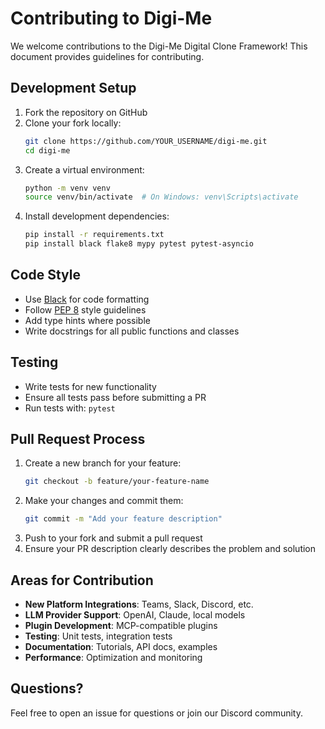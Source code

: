 # Contributing to Digi-Me

We welcome contributions to the Digi-Me Digital Clone Framework! This document provides guidelines for contributing.

## Development Setup

1. Fork the repository on GitHub
2. Clone your fork locally:
   ```bash
   git clone https://github.com/YOUR_USERNAME/digi-me.git
   cd digi-me
   ```
3. Create a virtual environment:
   ```bash
   python -m venv venv
   source venv/bin/activate  # On Windows: venv\Scripts\activate
   ```
4. Install development dependencies:
   ```bash
   pip install -r requirements.txt
   pip install black flake8 mypy pytest pytest-asyncio
   ```

## Code Style

- Use [Black](https://black.readthedocs.io/) for code formatting
- Follow [PEP 8](https://pep8.org/) style guidelines
- Add type hints where possible
- Write docstrings for all public functions and classes

## Testing

- Write tests for new functionality
- Ensure all tests pass before submitting a PR
- Run tests with: `pytest`

## Pull Request Process

1. Create a new branch for your feature:
   ```bash
   git checkout -b feature/your-feature-name
   ```
2. Make your changes and commit them:
   ```bash
   git commit -m "Add your feature description"
   ```
3. Push to your fork and submit a pull request
4. Ensure your PR description clearly describes the problem and solution

## Areas for Contribution

- **New Platform Integrations**: Teams, Slack, Discord, etc.
- **LLM Provider Support**: OpenAI, Claude, local models
- **Plugin Development**: MCP-compatible plugins
- **Testing**: Unit tests, integration tests
- **Documentation**: Tutorials, API docs, examples
- **Performance**: Optimization and monitoring

## Questions?

Feel free to open an issue for questions or join our Discord community.
